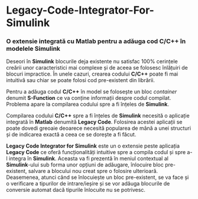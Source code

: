 # Legacy-Code-Integrator-For-Simulink
### O extensie integrată cu Matlab pentru a adăuga cod C/C++ în modelele Simulink

Deseori în **Simulink** blocurile deja existente nu satisfac 100% cerințele creării unor caracteristici mai complexe și de aceea se folosesc înlățuiri de blocuri impractice. În unele cazuri, crearea codului **C/C++** poate fi mai intuitivă sau chiar se poate folosi cod pre-existent din librării.

Pentru a adăuga codul **C/C++** în model se folosește un bloc _container_ denumit **S-Function** ce va conține informații despre codul compilat. Problema apare la compilarea codului spre a fi înțeles de **Simulink**.

Compilarea codului **C/C++** spre a fi înțeles de **Simulink** necesită o aplicație integrată în **Matlab** denumită **Legacy Code**. Folosirea acestei aplicații se poate dovedi greoaie deoarece necesită popularea de mână a unei structuri și de indicarea exactă a ceea ce se dorește a fi făcut.

**Legacy Code Integrator for Simulink** este un o extensie peste aplicația **Legacy Code** ce oferă funcționalități intuitive spre a compila codul și spre a-l integra în **Simulink**. Aceasta va fi prezentă în meniul contextual al **Simulink**-ului sub forma unor opțiuni de adăugare, înlocuire bloc pre-existent, salvare a blocului nou creat spre o folosire ulterioară. Deasemenea, atunci când se înlocuiește un bloc pre-existent, se va face și o verificare a tipurilor de intrare/ieșire și se vor adăuga blocurile de conversie automat dacă tipurile înlocuite nu se potrivesc.
